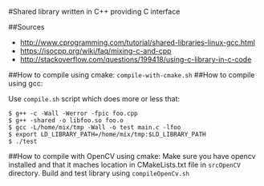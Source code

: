 #Shared library written in C++ providing C interface

##Sources
- http://www.cprogramming.com/tutorial/shared-libraries-linux-gcc.html
- https://isocpp.org/wiki/faq/mixing-c-and-cpp
- http://stackoverflow.com/questions/199418/using-c-library-in-c-code

##How to compile using cmake:
`compile-with-cmake.sh`
##How to compile using gcc:

Use `compile.sh` script which does more or less that:
```
$ g++ -c -Wall -Werror -fpic foo.cpp 
$ g++ -shared -o libfoo.so foo.o 
$ gcc -L/home/mix/tmp -Wall -o test main.c -lfoo
$ export LD_LIBRARY_PATH=/home/mix/tmp:$LD_LIBRARY_PATH
$ ./test 
```


##How to compile with OpenCV using cmake:
Make sure you have opencv installed and that it maches location in CMakeLists.txt file in `srcOpenCV` directory. Build and test library using `compileOpenCv.sh`
